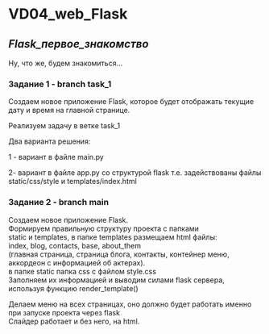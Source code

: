 # VD04_web_Flask
## ___Flask_первое_знакомство___

Ну, что же, будем знакомиться...

### Задание 1 - branch task_1

Создаем новое приложение Flask, которое будет отображать текущие дату и время
на главной странице.

Реализуем задачу в ветке task_1

Два варианта решения:<br>

1 - вариант в файле main.py<br>

2- вариант в файле app.py со структурой flask т.е. задействованы файлы static/css/style и templates/index.html


### Задание 2 - branch main

Создаем новое приложение Flask. <br>Формируем правильную структуру проекта с папками<br>
static и templates, в папке templates размещаем html файлы:<br> index, blog,
contacts, base, about_them <br>(главная страница, страница блога, контакты,
контейнер меню, аккордеон с информацией об актерах).<br> в папке static папка css с файлом style.css<br>
Заполняем их информацией и выводим силами flask сервера,
используя функцию render_template()

Делаем меню на всех страницах, оно должно будет работать именно при
запуске проекта через flask<br>
Слайдер работает и без него, на html.
